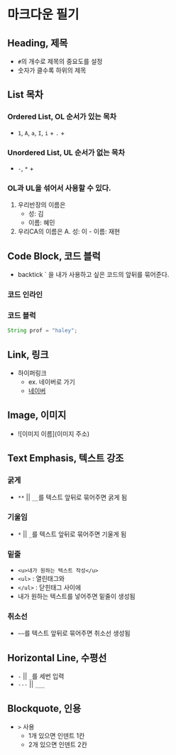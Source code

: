 # 마크다운 필기



## Heading, 제목
- `#`의 개수로 제목의 중요도를 설정
- 숫자가 클수록 하위의 제목

## List 목차

### Ordered List, OL 순서가 있는 목차

* `1`, `A`, `a`, `I`, `i` + `.` + ` `

### Unordered List, UL 순서가 없는 목차

* `-`, `*` + ` `


### OL과 UL을 섞어서 사용할 수 있다.
1. 우리반장의 이름은
    - 성: 김
    - 이름: 혜민
2. 우리CA의 이름은
    A. 성: 이
        - 이름: 재현


## Code Block, 코드 블럭

* backtick ` 을 내가 사용하고 싶은 코드의 앞뒤를 묶어준다.

### 코드 인라인

### 코드 블럭
``` java
String prof = "haley";
```
## Link, 링크
* 하이퍼링크
    - ex. 네이버로 가기
    - [네이버](https://www.naver.com)

## Image, 이미지
* ![이미지 이름](이미지 주소)
<!-- 이미지 크기나 정렬은 html 이용 -->

##  Text Emphasis, 텍스트 강조

### 굵게
* `**` || `__`를 텍스트 앞뒤로 묶어주면 굵게 됨

### 기울임
* `*` || `_`를 텍스트 앞뒤로 묶어주면 기울게 됨

### 밑줄
* `<u>내가 원하는 텍스트 작성</u>`
* `<ul>` : 열린태그와
* `</ul>` : 닫힌태그 사이에
* 내가 원하는 텍스트를 넣어주면 밑줄이 생성됨

### 취소선
* `~~`를 텍스트 앞뒤로 묶어주면 취소선 생성됨

## Horizontal Line, 수평선
* `-` || `_`를 세번 입력
* `---` || `___`

## Blockquote, 인용
* `>` 사용
    * 1개 있으면 인덴트 1칸
    * 2개 있으면 인덴트 2칸
